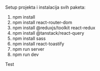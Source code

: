 Setup projekta i instalacija svih paketa:

1. npm install
2. npm install react-router-dom
3. npm install @reduxjs/toolkit react-redux
4. npm install @tanstack/react-query
5. npm install sass
6. npm install react-toastify
7. npm run server
8. npm run dev

Test
